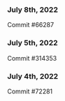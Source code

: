 ### July 8th, 2022

Commit #66287

### July 5th, 2022

Commit #314353


### July 4th, 2022

Commit #72281
